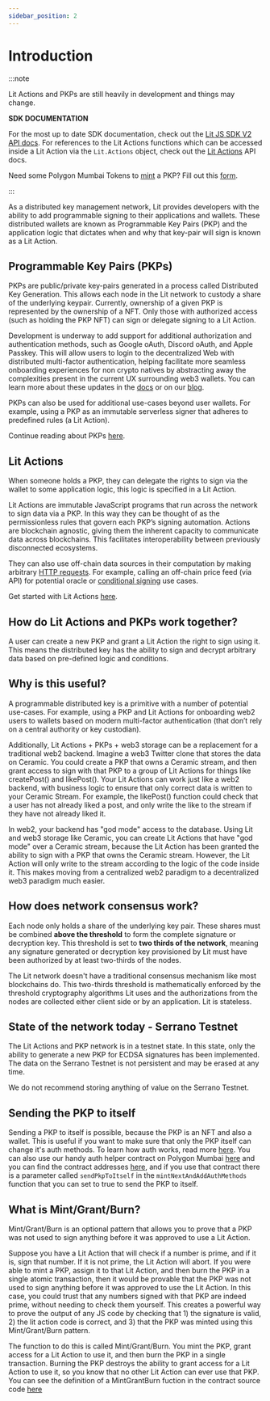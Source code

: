 ```yaml
---
sidebar_position: 2
---
```


# Introduction

:::note

Lit Actions and PKPs are still heavily in development and things may change.

**SDK DOCUMENTATION**

For the most up to date SDK documentation, check out the [Lit JS SDK V2 API docs](https://js-sdk.litprotocol.com/). For references to the Lit Actions functions which can be accessed inside a Lit Action via the `Lit.Actions` object, check out the [Lit Actions](http://actions-docs.litprotocol.com/) API docs.

Need some Polygon Mumbai Tokens to [mint](https://explorer.litprotocol.com/mint-pkp) a PKP? Fill out this [form](https://forms.gle/hcvh7VbS83DokBSE9).

:::

As a distributed key management network, Lit provides developers with the ability to add programmable signing to their applications and wallets. These distributed wallets are known as Programmable Key Pairs (PKP) and the application logic that dictates when and why that key-pair will sign is known as a Lit Action.

## Programmable Key Pairs (PKPs)

PKPs are public/private key-pairs generated in a process called Distributed Key Generation. This allows each node in the Lit network to custody a share of the underlying keypair. Currently, ownership of a given PKP is represented by the ownership of a NFT. Only those with authorized access (such as holding the PKP NFT) can sign or delegate signing to a Lit Action.

Development is underway to add support for additional authorization and authentication methods, such as Google oAuth, Discord oAuth, and Apple Passkey. This will allow users to login to the decentralized Web with distributed multi-factor authentication, helping facilitate more seamless onboarding experiences for non crypto natives by abstracting away the complexities present in the current UX surrounding web3 wallets. You can learn more about these updates in the [docs](/coreConcepts/LitActionsAndPKPs/actions/authHelpers) or on our [blog](https://spark.litprotocol.com/wallet-abstraction-with-google-oauth/).

PKPs can also be used for additional use-cases beyond user wallets. For example, using a PKP as an immutable serverless signer that adheres to predefined rules (a Lit Action).

Continue reading about PKPs [here](/coreConcepts/LitActionsAndPKPs/PKPs.md).

## Lit Actions

When someone holds a PKP, they can delegate the rights to sign via the wallet to some application logic, this logic is specified in a Lit Action.

Lit Actions are immutable JavaScript programs that run across the network to sign data via a PKP. In this way they can be thought of as the permissionless rules that govern each PKP’s signing automation.
Actions are blockchain agnostic, giving them the inherent capacity to communicate data across blockchains. This facilitates interoperability between previously disconnected ecosystems.

They can also use off-chain data sources in their computation by making arbitrary [HTTP requests](/SDK/Explanation/LitActions/usingFetch). For example, calling an off-chain price feed (via API) for potential oracle or [conditional signing](/SDK/Explanation/LitActions/conditionalSigning) use cases.

Get started with Lit Actions [here](/coreConcepts/LitActionsAndPKPs/litActions.md).

## How do Lit Actions and PKPs work together?

A user can create a new PKP and grant a Lit Action the right to sign using it. This means the distributed key has the ability to sign and decrypt arbitrary data based on pre-defined logic and conditions.

## Why is this useful?

A programmable distributed key is a primitive with a number of potential use-cases. For example, using a PKP and Lit Actions for onboarding web2 users to wallets based on modern multi-factor authentication (that don’t rely on a central authority or key custodian).

Additionally, Lit Actions + PKPs + web3 storage can be a replacement for a traditional web2 backend. Imagine a web3 Twitter clone that stores the data on Ceramic. You could create a PKP that owns a Ceramic stream, and then grant access to sign with that PKP to a group of Lit Actions for things like createPost() and likePost(). Your Lit Actions can work just like a web2 backend, with business logic to ensure that only correct data is written to your Ceramic Stream. For example, the likePost() function could check that a user has not already liked a post, and only write the like to the stream if they have not already liked it.

In web2, your backend has "god mode" access to the database. Using Lit and web3 storage like Ceramic, you can create Lit Actions that have "god mode" over a Ceramic stream, because the Lit Action has been granted the ability to sign with a PKP that owns the Ceramic stream. However, the Lit Action will only write to the stream according to the logic of the code inside it. This makes moving from a centralized web2 paradigm to a decentralized web3 paradigm much easier.

## How does network consensus work?

Each node only holds a share of the underlying key pair. These shares must be combined **above the threshold** to form the complete signature or decryption key. This threshold is set to **two thirds of the network**, meaning any signature generated or decryption key provisioned by Lit must have been authorized by at least two-thirds of the nodes.

The Lit network doesn't have a traditional consensus mechanism like most blockchains do. This two-thirds threshold is mathematically enforced by the threshold cryptography algorithms Lit uses and the authorizations from the nodes are collected either client side or by an application. Lit is stateless.

## State of the network today - Serrano Testnet

The Lit Actions and PKP network is in a testnet state. In this state, only the ability to generate a new PKP for ECDSA signatures has been implemented. The data on the Serrano Testnet is not persistent and may be erased at any time.

We do not recommend storing anything of value on the Serrano Testnet.

## Sending the PKP to itself

Sending a PKP to itself is possible, because the PKP is an NFT and also a wallet. This is useful if you want to make sure that only the PKP itself can change it's auth methods. To learn how auth works, read more [here](/coreConcepts/LitActionsAndPKPs/actions/authHelpers). You can also use our handy auth helper contract on Polygon Mumbai [here](https://github.com/LIT-Protocol/LitNodeContracts/blob/main/contracts/PKPHelper.sol) and you can find the contract addresses [here](https://explorer.litprotocol.com/contracts), and if you use that contract there is a parameter called `sendPkpToItself` in the `mintNextAndAddAuthMethods` function that you can set to true to send the PKP to itself.

## What is Mint/Grant/Burn?

Mint/Grant/Burn is an optional pattern that allows you to prove that a PKP was not used to sign anything before it was approved to use a Lit Action.

Suppose you have a Lit Action that will check if a number is prime, and if it is, sign that number. If it is not prime, the Lit Action will abort. If you were able to mint a PKP, assign it to that Lit Action, and then burn the PKP in a single atomic transaction, then it would be provable that the PKP was not used to sign anything before it was approved to use the Lit Action. In this case, you could trust that any numbers signed with that PKP are indeed prime, without needing to check them yourself. This creates a powerful way to prove the output of any JS code by checking that 1) the signature is valid, 2) the lit action code is correct, and 3) that the PKP was minted using this Mint/Grant/Burn pattern.

The function to do this is called Mint/Grant/Burn. You mint the PKP, grant access for a Lit Action to use it, and then burn the PKP in a single transaction. Burning the PKP destroys the ability to grant access for a Lit Action to use it, so you know that no other Lit Action can ever use that PKP.
You can see the definition of a MintGrantBurn fuction in the contract source code [here](https://github.com/LIT-Protocol/LitNodeContracts/blob/main/contracts/PKPNFT.sol#L157)
